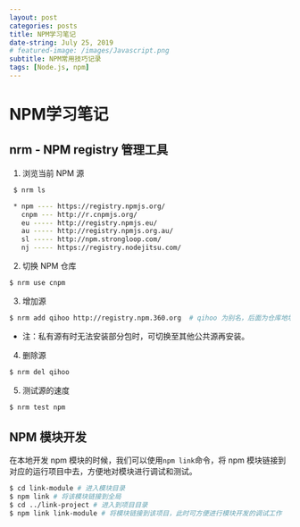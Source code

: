 ```yaml
---
layout: post
categories: posts
title: NPM学习笔记
date-string: July 25, 2019
# featured-image: /images/Javascript.png
subtitle: NPM常用技巧记录
tags: [Node.js, npm]
---
```

# NPM学习笔记

## nrm - NPM registry 管理工具

1. 浏览当前 NPM 源
```bash
 $ nrm ls

 * npm ---- https://registry.npmjs.org/
   cnpm --- http://r.cnpmjs.org/
   eu ----- http://registry.npmjs.eu/
   au ----- http://registry.npmjs.org.au/
   sl ----- http://npm.strongloop.com/
   nj ----- https://registry.nodejitsu.com/
```

2. 切换 NPM 仓库

```bash
$ nrm use cnpm 
```

3. 增加源

```bash
$ nrm add qihoo http://registry.npm.360.org  # qihoo 为别名，后面为仓库地址
```

* 注：私有源有时无法安装部分包时，可切换至其他公共源再安装。

4. 删除源

```bash
$ nrm del qihoo
```

5. 测试源的速度

```bash
$ nrm test npm
```



## NPM 模块开发

在本地开发 npm 模块的时候，我们可以使用`npm link`命令，将 npm 模块链接到对应的运行项目中去，方便地对模块进行调试和测试。

```bash
$ cd link-module # 进入模块目录
$ npm link # 将该模块链接到全局
$ cd ../link-project # 进入到项目目录
$ npm link link-module # 将模块链接到该项目，此时可方便进行模块开发的调试工作
```

